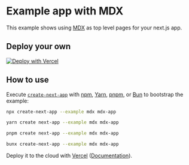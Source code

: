 # Example app with MDX

This example shows using [MDX](https://github.com/mdx-js/mdx) as top level pages for your next.js app.

## Deploy your own

[![Deploy with Vercel](https://vercel.com/button)](https://vercel.com/new/clone?repository-url=https://github.com/vercel/next.js/tree/canary/examples/mdx&project-name=mdx&repository-name=mdx)

## How to use

Execute [`create-next-app`](https://github.com/vercel/next.js/tree/canary/packages/create-next-app) with [npm](https://docs.npmjs.com/cli/init), [Yarn](https://yarnpkg.com/lang/en/docs/cli/create/), [pnpm](https://pnpm.io), or [Bun](https://bun.sh/docs/cli/bunx) to bootstrap the example:

```bash
npx create-next-app --example mdx mdx-app
```

```bash
yarn create next-app --example mdx mdx-app
```

```bash
pnpm create next-app --example mdx mdx-app
```

```bash
bunx create-next-app --example mdx mdx-app
```

Deploy it to the cloud with [Vercel](https://vercel.com/new?utm_source=github&utm_medium=readme&utm_campaign=next-example) ([Documentation](https://nextjs.org/docs/app/building-your-application/deploying)).
